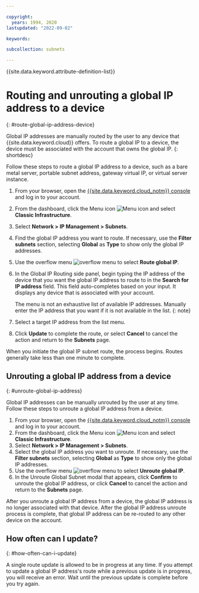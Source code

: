 ```yaml
---

copyright:
  years: 1994, 2020
lastupdated: "2022-09-02"

keywords:

subcollection: subnets

---
```


{{site.data.keyword.attribute-definition-list}}

# Routing and unrouting a global IP address to a device
{: #route-global-ip-address-device}

Global IP addresses are manually routed by the user to any device that {{site.data.keyword.cloud}} offers. To route a global IP to a device, the device must be associated with the account that owns the global IP.
{: shortdesc}

Follow these steps to route a global IP address to a device, such as a bare metal server, portable subnet address, gateway virtual IP, or virtual server instance.

1. From your browser, open the [{{site.data.keyword.cloud_notm}} console](https://{DomainName}/) and log in to your account.
1. From the dashboard, click the Menu icon ![Menu icon](../../icons/icon_hamburger.svg) and select **Classic Infrastructure**.
1. Select **Network > IP Management > Subnets**.
1. Find the global IP address you want to route. If necessary, use the **Filter subnets** section, selecting **Global** as **Type** to show only the global IP addresses.
1. Use the overflow menu ![overflow menu](images/overflow.png) to select **Route global IP**.
1. In the Global IP Routing side panel, begin typing the IP address of the device that you want the global IP address to route to in the **Search for IP address** field. This field auto-completes based on your input. It displays any device that is associated with your account.

   The menu is not an exhaustive list of available IP addresses. Manually enter the IP address that you want if it is not available in the list.
   {: note}

1. Select a target IP address from the list menu.
1. Click **Update** to complete the route, or select **Cancel** to cancel the action and return to the **Subnets** page.

When you initiate the global IP subnet route, the process begins. Routes generally take less than one minute to complete. 

## Unrouting a global IP address from a device
{: #unroute-global-ip-address}

Global IP addresses can be manually unrouted by the user at any time. Follow these steps to unroute a global IP address from a device.

1. From your browser, open the [{{site.data.keyword.cloud_notm}} console](https://{DomainName}/) and log in to your account.
1. From the dashboard, click the Menu icon ![Menu icon](../../icons/icon_hamburger.svg) and select **Classic Infrastructure**.
1. Select **Network > IP Management > Subnets**.
1. Select the global IP address you want to unroute. If necessary, use the **Filter subnets** section, selecting **Global** as **Type** to show only the global IP addresses.
1. Use the overflow menu ![overflow menu](images/overflow.png) to select **Unroute global IP**.
1. In the Unroute Global Subnet modal that appears, click **Confirm** to unroute the global IP address, or click **Cancel** to cancel the action and return to the **Subnets** page.

After you unroute a global IP address from a device, the global IP address is no longer associated with that device. After the global IP address unroute process is complete, that global IP address can be re-routed to any other device on the account.

## How often can I update?
{: #how-often-can-i-update}

A single route update is allowed to be in progress at any time. If you attempt to update a global IP address's route while a previous update is in progress, you will receive an error. Wait until the previous update is complete before you try again.
